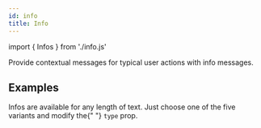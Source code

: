 ```yaml
---
id: info
title: Info
---
```


import { Infos } from './info.js'

<p>Provide contextual messages for typical user actions with info messages.</p>

## Examples

<p>Infos are available for any length of text. Just choose one of the five variants and modify the{" "} <code>type</code> prop.</p>

<Infos></Infos>
